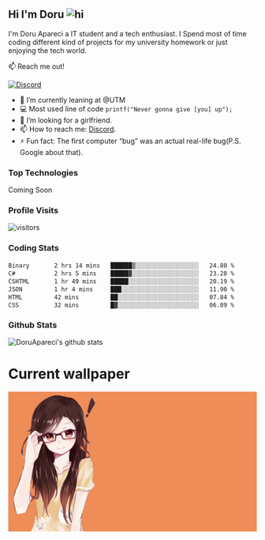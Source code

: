 ## Hi I'm Doru <img src="https://user-images.githubusercontent.com/1303154/88677602-1635ba80-d120-11ea-84d8-d263ba5fc3c0.gif" width="28px" alt="hi">

I'm Doru Apareci a IT student and a tech enthusiast. I Spend most of time coding different kind of projects for my university homework or just enjoying the tech world.

:mailbox: Reach me out!

[![Discord](https://img.shields.io/discord/742508750258176152?style=for-the-badge)](https://img.shields.io/discord/742508750258176152?color=%2357f287&label=Discord&logo=discord)


- 🔭 I’m currently leaning at @UTM
- :computer: Most used line of code `printf("Never gonna give [you] up");`
- 🤔 I’m looking for a girlfriend.
- 📫 How to reach me: <a href="https://discord.gg/TtbMSrZQjY">Discord</a>.
- ⚡ Fun fact: The first computer “bug” was an actual real-life bug(P.S. Google about that).

### Top Technologies

Coming Soon

### Profile Visits 

![visitors](https://visitor-badge.glitch.me/badge?page_id=DoruApareci.DoruApareci)


### Coding Stats

<!--START_SECTION:waka-->

```text
Binary       2 hrs 14 mins   ██████▒░░░░░░░░░░░░░░░░░░   24.80 %
C#           2 hrs 5 mins    █████▓░░░░░░░░░░░░░░░░░░░   23.28 %
CSHTML       1 hr 49 mins    █████░░░░░░░░░░░░░░░░░░░░   20.19 %
JSON         1 hr 4 mins     ███░░░░░░░░░░░░░░░░░░░░░░   11.90 %
HTML         42 mins         ██░░░░░░░░░░░░░░░░░░░░░░░   07.84 %
CSS          32 mins         █▓░░░░░░░░░░░░░░░░░░░░░░░   06.09 %
```

<!--END_SECTION:waka-->

### Github Stats

![DoruApareci's github stats](https://github-readme-stats.vercel.app/api?username=DoruApareci&count_private=true&theme=tokyonight&hide=contribs,prs)


# Current wallpaper
![](https://github.com/DoruApareci/DoruApareci/blob/main/bkg.png)


[discordInvite]:https://discord.gg/TtbMSrZQjY

